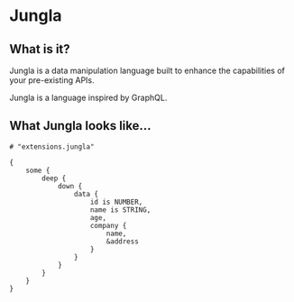 # Jungla

## What is it?

Jungla is a data manipulation language built to enhance the capabilities of your pre-existing APIs.

Jungla is a language inspired by GraphQL.

## What Jungla looks like...

```Jungla
# "extensions.jungla"

{
    some {
        deep {
            down {
                data {
                    id is NUMBER,
                    name is STRING,
                    age,
                    company {
                        name,
                        &address
                    }
                }
            }
        }
    }
}

```
